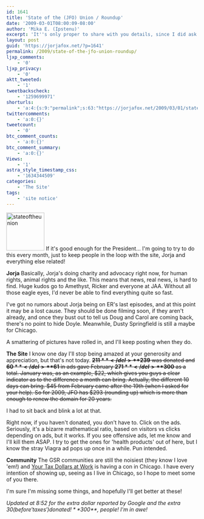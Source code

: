 ```yaml
---
id: 1641
title: 'State of the (JFO) Union / Roundup'
date: '2009-03-01T08:00:09-08:00'
author: 'Mika E. (Ipstenu)'
excerpt: 'It''s only proper to share with you details, since I did ask for your help. Rising to the challenge, **$239** was donated in February and **$61** was made through ads on the website.  Also, what''s new for Jorja!'
layout: post
guid: 'https://jorjafox.net/?p=1641'
permalink: /2009/state-of-the-jfo-union-roundup/
ljxp_comments:
    - '0'
ljxp_privacy:
    - '0'
aktt_tweeted:
    - '1'
tweetbackscheck:
    - '1259699971'
shorturls:
    - 'a:4:{s:9:"permalink";s:63:"https://jorjafox.net/2009/03/01/state-of-the-jfo-union-roundup/";s:7:"tinyurl";s:25:"http://tinyurl.com/bjcvg9";s:4:"isgd";s:18:"http://is.gd/535eE";s:5:"bitly";s:20:"http://bit.ly/7ebSk0";}'
twittercomments:
    - 'a:0:{}'
tweetcount:
    - '0'
btc_comment_counts:
    - 'a:0:{}'
btc_comment_summary:
    - 'a:0:{}'
Views:
    - '1'
astra_style_timestamp_css:
    - '1634344509'
categories:
    - 'The Site'
tags:
    - 'site notice'
---
```


<img src="//static.jorjafox.net/wordpress/2009/02/stateoftheunion-100x100.jpg" alt="stateoftheunion" title="stateoftheunion" width="100" height="100" class="alignleft size-thumbnail wp-image-1642" /> If it's good enough for the President... I'm going to try to do this every month, just to keep people in the loop with the site, Jorja and everything else related!

**Jorja**
Basically, Jorja's doing charity and advocacy right now, for human rights, animal rights and the like.  This means that news, real news, is hard to find.  Huge kudos go to Amethyst, Ricker and everyone at JAA.  Without all those eagle eyes, I'd never be able to find everything quite so fast.

I've got no rumors about Jorja being on ER's last episodes, and at this point it may be a lost cause. They should be done filming soon, if they aren't already, and once they bust out to tell us Doug and Carol are coming back, there's no point to hide Doyle.  Meanwhile, Dusty Springfield is still a maybe for Chicago.

A smattering of pictures have rolled in, and I'll keep posting when they do.

**The Site**
I know one day I'll stop being amazed at your generosity and appreciation, but that's not today.  <del datetime="2009-03-01T14:50:21+00:00">**$211**</del> **$239** was donated and <del datetime="2009-03-01T14:50:21+00:00">**$60**</del> **$61** in ads gave February <del datetime="2009-03-01T14:50:21+00:00">**$271**</del> **$300** as a total.  January was, as an example, $22, which gives you guys a clear indicator as to the difference a month can bring.  Actually, the different 10 days can bring.  $45  from February came after the 19th (when I asked for your help).  So for 2009, JFO has $293 (rounding up) which is more than enough to renew the domain for 20 years.

I had to sit back and blink a lot at that.

Right now, if you haven't donated, you don't have to. Click on the ads. Seriously, it's a bizarre mathematical ratio, based on visitors vs clicks depending on ads, but it works. If you see offensive ads, let me know and I'll kill them ASAP.  I try to get the ones for 'health products' out of here, but I know the stray Viagra ad pops up once in a while.  Pun intended.

**Community**
The GSR communities are still the noisiest (they know I love 'em!) and <a href="http://www.yourtaxdollarsatwork.org/forums/">Your Tax Dollars at Work</a> is having a con in Chicago. I have every intention of showing up, seeing as I live in Chicago, so I hope to meet some of you there.

I'm sure I'm missing some things, and hopefully I'll get better at these!

_Updated at 8:52 for the extra dollar reported by Google and the extra $30 (before 'taxes') donated! **$300**, people! I'm in awe!_
